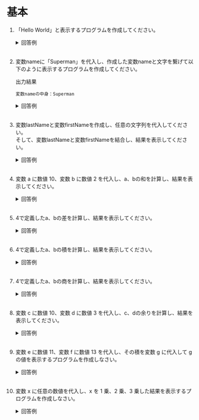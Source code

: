 # 基本

1. 「Hello World」と表示するプログラムを作成してください。

	<details><summary>回答例</summary><div>
		
	```
	console.log('Hello World');
	```
		
	</div></details>
	

	<br>

2. 変数nameに「Superman」を代入し、作成した変数nameと文字を繋げて以下のように表示するプログラムを作成してください。

	出力結果
		
	```
	変数nameの中身：Superman
	```
		
	<details><summary>回答例</summary><div>
		
	```
	let name = "Superman"
	console.log('変数nameの中身：' + name);

	もしくは

	console.log(`変数nameの中身：${name}`);
	```
		
	</div></details>

	<br>

3. 変数lastNameと変数firstNameを作成し、任意の文字列を代入してください。  
そして、変数lastNameと変数firstNameを結合し、結果を表示してください。

	<details><summary>回答例</summary><div>
		
	```
	let lastName = "山田";
	let firstName = "太郎";
	console.log(lastName + firstName);
	```
		
	</div></details>
	
	<br>

	
4. 変数 a に数値 10、変数 b に数値 2 を代入し、a、bの和を計算し、結果を表示してください。

	<details><summary>回答例</summary><div>
		
	```
	let a = 10;
	let b = 2;
	console.log(a + b);
	```
		
	</div></details>
	
	<br>
	
5. 4で定義したa、bの差を計算し、結果を表示してください。

	<details><summary>回答例</summary><div>
		
	```
	console.log(a - b);
	```
		
	</div></details>
	
	<br>
	
6. 4で定義したa、bの積を計算し、結果を表示してください。

	<details><summary>回答例</summary><div>
		
	```
	console.log(a * b);
	```
		
	</div></details>
	
	<br>
	
7. 4で定義したa、bの商を計算し、結果を表示してください。

	<details><summary>回答例</summary><div>
		
	```
	console.log(a / b);
	```
		
	</div></details>
	
	<br>
	
8. 変数 c に数値 10、変数 d に数値 3 を代入し、c、dの余りを計算し、結果を表示してください。

	<details><summary>回答例</summary><div>
		
	```
	let c = 10;
	let d = 3;
	console.log(c % d);
	```
		
	</div></details>
	
	<br>
	
9. 変数 e に数値 11、変数 f に数値 13 を代入し、その積を変数 g に代入して g の値を表示するプログラムを作成しなさい。

	<details><summary>回答例</summary><div>
		
	```
	let e = 11;
	let f = 13;
	let g = e * f;
	console.log(g);
	```
		
	</div></details>
	
	<br>
	
10. 変数 x に任意の数値を代入し、x を 1 乗、2 乗、3 乗した結果を表示するプログラムを作成しなさい。

	<details><summary>回答例</summary><div>
		
	```
	let x = 2;
	console.log(x);
	console.log(x * x);
	console.log(x * x * x);
	```
		
	</div></details>
	
	<br>